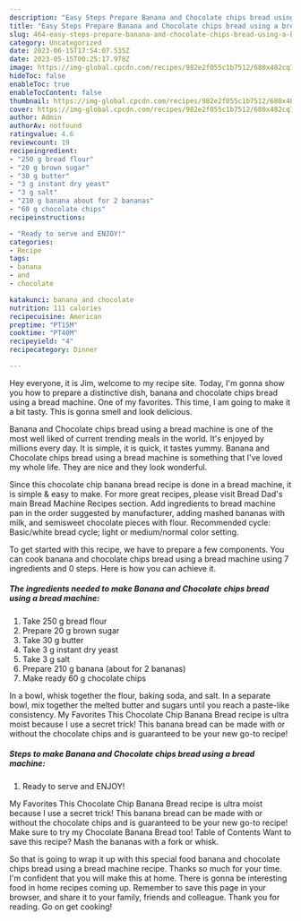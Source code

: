 ```yaml
---
description: "Easy Steps Prepare Banana and Chocolate chips bread using a bread machine the Delicious"
title: "Easy Steps Prepare Banana and Chocolate chips bread using a bread machine the Delicious"
slug: 464-easy-steps-prepare-banana-and-chocolate-chips-bread-using-a-bread-machine-the-delicious
category: Uncategorized
date: 2023-06-15T17:54:07.535Z
date: 2023-05-15T00:25:17.978Z
image: https://img-global.cpcdn.com/recipes/982e2f055c1b7512/680x482cq70/banana-and-chocolate-chips-bread-using-a-bread-machine-recipe-main-photo.jpg
hideToc: false
enableToc: true
enableTocContent: false
thumbnail: https://img-global.cpcdn.com/recipes/982e2f055c1b7512/680x482cq70/banana-and-chocolate-chips-bread-using-a-bread-machine-recipe-main-photo.jpg
cover: https://img-global.cpcdn.com/recipes/982e2f055c1b7512/680x482cq70/banana-and-chocolate-chips-bread-using-a-bread-machine-recipe-main-photo.jpg
author: Admin
authorAv: notfound
ratingvalue: 4.6
reviewcount: 19
recipeingredient:
- "250 g bread flour"
- "20 g brown sugar"
- "30 g butter"
- "3 g instant dry yeast"
- "3 g salt"
- "210 g banana about for 2 bananas"
- "60 g chocolate chips"
recipeinstructions:

- "Ready to serve and ENJOY!"
categories:
- Recipe
tags:
- banana
- and
- chocolate

katakunci: banana and chocolate 
nutrition: 111 calories
recipecuisine: American
preptime: "PT15M"
cooktime: "PT40M"
recipeyield: "4"
recipecategory: Dinner

---
```



Hey everyone, it is Jim, welcome to my recipe site. Today, I'm gonna show you how to prepare a distinctive dish, banana and chocolate chips bread using a bread machine. One of my favorites. This time, I am going to make it a bit tasty. This is gonna smell and look delicious.

Banana and Chocolate chips bread using a bread machine is one of the most well liked of current trending meals in the world. It's enjoyed by millions every day. It is simple, it is quick, it tastes yummy. Banana and Chocolate chips bread using a bread machine is something that I've loved my whole life. They are nice and they look wonderful.

Since this chocolate chip banana bread recipe is done in a bread machine, it is simple &amp; easy to make. For more great recipes, please visit Bread Dad&#39;s main Bread Machine Recipes section. Add ingredients to bread machine pan in the order suggested by manufacturer, adding mashed bananas with milk, and semisweet chocolate pieces with flour. Recommended cycle: Basic/white bread cycle; light or medium/normal color setting.


To get started with this recipe, we have to prepare a few components. You can cook banana and chocolate chips bread using a bread machine using 7 ingredients and 0 steps. Here is how you can achieve it.

<!--inarticleads1-->

##### The ingredients needed to make Banana and Chocolate chips bread using a bread machine:

1. Take 250 g bread flour
1. Prepare 20 g brown sugar
1. Take 30 g butter
1. Take 3 g instant dry yeast
1. Take 3 g salt
1. Prepare 210 g banana (about for 2 bananas)
1. Make ready 60 g chocolate chips


In a bowl, whisk together the flour, baking soda, and salt. In a separate bowl, mix together the melted butter and sugars until you reach a paste-like consistency. My Favorites This Chocolate Chip Banana Bread recipe is ultra moist because I use a secret trick! This banana bread can be made with or without the chocolate chips and is guaranteed to be your new go-to recipe! 

<!--inarticleads2-->

##### Steps to make Banana and Chocolate chips bread using a bread machine:


1. Ready to serve and ENJOY!

My Favorites This Chocolate Chip Banana Bread recipe is ultra moist because I use a secret trick! This banana bread can be made with or without the chocolate chips and is guaranteed to be your new go-to recipe! Make sure to try my Chocolate Banana Bread too! Table of Contents Want to save this recipe? Mash the bananas with a fork or whisk. 

So that is going to wrap it up with this special food banana and chocolate chips bread using a bread machine recipe. Thanks so much for your time. I'm confident that you will make this at home. There is gonna be interesting food in home recipes coming up. Remember to save this page in your browser, and share it to your family, friends and colleague. Thank you for reading. Go on get cooking!
